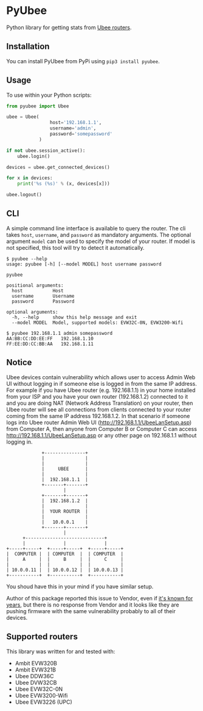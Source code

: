# PyUbee

Python library for getting stats from [Ubee routers](http://www.ubeeinteractive.com/products).

Installation
------------

You can install PyUbee from PyPi using `pip3 install pyubee`.

Usage
-----

To use within your Python scripts:
```python
from pyubee import Ubee

ubee = Ubee(
                host='192.168.1.1',
                username='admin',
                password='somepassword'
            )

if not ubee.session_active():
    ubee.login()

devices = ubee.get_connected_devices()

for x in devices:
    print('%s (%s)' % (x, devices[x]))

ubee.logout()
```

CLI
---

A simple command line interface is available to query the router. The cli takes `host`, `username`, and `password` as mandatory arguments. The optional argument `model` can be used to specify the model of your router. If model is not specified, this tool will try to detect it automatically.

```
$ pyubee --help
usage: pyubee [-h] [--model MODEL] host username password

pyubee

positional arguments:
  host           Host
  username       Username
  password       Password

optional arguments:
  -h, --help     show this help message and exit
  --model MODEL  Model, supported models: EVW32C-0N, EVW3200-Wifi

$ pyubee 192.168.1.1 admin somepassword
AA:BB:CC:DD:EE:FF	192.168.1.10
FF:EE:DD:CC:BB:AA	192.168.1.11
```

Notice
------
Ubee devices contain vulnerability which allows user to access Admin Web UI without logging in if someone else is logged in from the same IP address. For example if you have Ubee router (e.g. 192.168.1.1) in your home installed from your ISP and you have your own router (192.168.1.2) connected to it and you are doing NAT (Network Address Translation) on your router, then Ubee router will see all connections from clients connected to your router coming from the same IP address 192.168.1.2. In that scenario if someone logs into Ubee router Admin Web UI (http://192.168.1.1/UbeeLanSetup.asp) from Computer A, then anyone from Computer B or Computer C can access http://192.168.1.1/UbeeLanSetup.asp or any other page on 192.168.1.1 without logging in.

```
             +---------------+
             |               |
             |               |
             |     UBEE      |
             |               |
             |  192.168.1.1  |
             +-------+-------+
                     |
             +-------+-------+
             |  192.168.1.2  |
             |               |
             |  YOUR ROUTER  |
             |               |
             |   10.0.0.1    |
             +-------+-------+
                     |
      +-----------------------------+
      |              |              |
+-----+-----+  +-----+-----+  +-----+-----+
|  COMPUTER |  | COMPUTER  |  | COMPUTER  |
|     A     |  |     B     |  |     C     |
|           |  |           |  |           |
| 10.0.0.11 |  | 10.0.0.12 |  | 10.0.0.13 |
+-----------+  +-----------+  +-----------+
```

You shoud have this in your mind if you have similar setup.

Author of this package reported this issue to Vendor, even if [it's known for years](https://www.exploit-db.com/exploits/40156), but there is no response from Vendor and it looks like they are pushing firmware with the same vulnerability probably to all of their devices.

Supported routers
-----------------
This library was written for and tested with:

* Ambit EVW320B
* Ambit EVW321B
* Ubee DDW36C
* Ubee DVW32CB
* Ubee EVW32C-0N
* Ubee EVW3200-Wifi
* Ubee EVW3226 (UPC)
